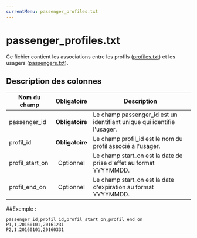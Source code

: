 ```yaml
---
currentMenu: passenger_profiles.txt
---
```


# passenger_profiles.txt

Ce fichier contient les associations entre les profils ([profiles.txt](profiles.txt.html)) et les usagers ([passengers.txt](passengers.txt.html)).

## Description des colonnes

| Nom du champ      |  Obligatoire    |  Description |
|-----------------|:-----------:|----------|
| passenger_id    |**Obligatoire** | Le champ passenger_id est un identifiant unique qui identifie l'usager. |
| profil_id       |**Obligatoire** | Le champ profil_id est le nom du profil associé à l'usager. |
| profil_start_on |  Optionnel   | Le champ start_on est la date de prise d'effet au format YYYYMMDD. |
| profil_end_on   |  Optionnel   | Le champ start_on est la date d'expiration au format YYYYMMDD. |

##Exemple : 

```
passenger_id,profil_id,profil_start_on,profil_end_on
P1,1,20160101,20161231
P2,1,20160101,20160331
```
